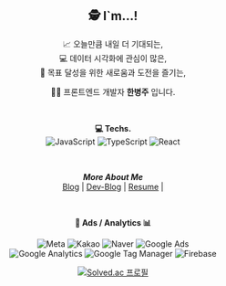
<div align="center">

  ## 🕵️‍ I`m...! 
  
  📈 오늘만큼 내일 더 기대되는,   
  💻 데이터 시각화에 관심이 많은,  
  🚀 목표 달성을 위한 새로움과 도전을 즐기는,  
  
  👨‍💻 프론트엔드 개발자 **한병주** 입니다.
  
  <br/>
  
  **💻 Techs.**  
  ![JavaScript](https://img.shields.io/badge/JavaScript-F7DF1E.svg?&style=for-the-badge&logo=JavaScript&logoColor=white)
  ![TypeScript](https://img.shields.io/badge/TypeScript-3178C6.svg?&style=for-the-badge&logo=TypeScript&logoColor=white)
  ![React](https://img.shields.io/badge/React-61DAFB.svg?&style=for-the-badge&logo=React&logoColor=white)
  
  <br/>
    
  ***More About Me***  
  [Blog](https://www.notion.so/Onemorebottlee-ef6ec50fc95a41aab2ffe0f6e05a52d9) | 
  [Dev-Blog](https://onemorebottlee.github.io/) | 
  [Resume](https://www.notion.so/onemorebottlee/Frontend-Developer-debc3791e7564de8b7eecee24391915c) | 

<br/>

  **🎪 Ads / Analytics 📊**  
  
  ![Meta](https://img.shields.io/badge/Meta-0467DF.svg?&style=flat&logo=Meta&logoColor=white) ![Kakao](https://img.shields.io/badge/Kakao-FFCD00.svg?&style=flat&logo=Kakao&logoColor=white) ![Naver](https://img.shields.io/badge/Naver-03C75A.svg?&style=flat&logo=Naver&logoColor=white) ![Google Ads](https://img.shields.io/badge/GoogleAds-4285F4.svg?&style=flat&logo=GoogleAds&logoColor=white)  
  ![Google Analytics](https://img.shields.io/badge/GoogleAnalytics-E37400.svg?&style=flat&logo=GoogleAnalytics&logoColor=white) ![Google Tag Manager](https://img.shields.io/badge/GoogleTagManager-246FDB.svg?&style=flat&logo=GoogleTagManager&logoColor=white) ![Firebase](https://img.shields.io/badge/Firebase-FFCA28.svg?&style=flat&logo=Firebase&logoColor=white)
  
  [![Solved.ac 프로필](http://mazassumnida.wtf/api/v2/generate_badge?boj=OneMoreBottlee)](https://www.acmicpc.net/user/onemorebottlee)  
  </div>
